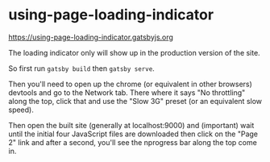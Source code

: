 # using-page-loading-indicator

https://using-page-loading-indicator.gatsbyjs.org

The loading indicator only will show up in the production version of the site.

So first run `gatsby build` then `gatsby serve`.

Then you'll need to open up the chrome (or equivalent in other browsers)
devtools and go to the Network tab. There where it says "No throttling" along
the top, click that and use the "Slow 3G" preset (or an equivalent slow speed).

Then open the built site (generally at localhost:9000) and (important) wait
until the initial four JavaScript files are downloaded then click on the "Page
2" link and after a second, you'll see the nprogress bar along the top come in.
